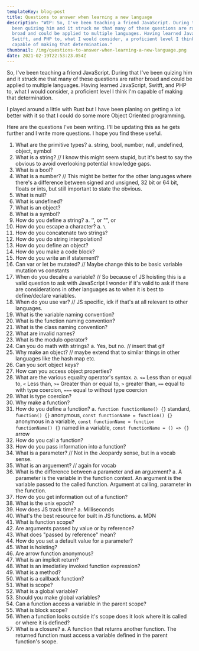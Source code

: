 ```yaml
---
templateKey: blog-post
title: Questions to answer when learning a new language
description: "WIP: So, I've been teaching a friend JavaScript. During that I've
  been quizing him and it struck me that many of these questions are rather
  broad and could be applied to multiple languages. Having learned JavaScript,
  Switft, and PHP to, what I would consider, a proficient level I think I'm
  capable of making that determination."
thumbnail: /img/questions-to-answer-when-learning-a-new-language.png
date: 2021-02-19T22:53:23.054Z
---
```

So, I've been teaching a friend JavaScript. During that I've been quizing him and it struck me that many of these questions are rather broad and could be applied to multiple languages. Having learned JavaScript, Switft, and PHP to, what I would consider, a proficient level I think I'm capable of making that determination.

I played around a little with Rust but I have been planing on getting a lot better with it so that I could do some more Object Oriented programming.

Here are the questions I've been writing. I'll be updating this as he gets further and I write more questions. I hope you find these useful.

1. What are the primitive types?
   a. string, bool, number, null, undefined, object, symbol
2. What is a string?
  // I know this might seem stupid, but it's best to say the obvious to avoid overlooking potential knowledge gaps.
3. What is a bool?
4. What is a number?
  // This might be better for the other languages where there's a difference between signed and unsigned, 32 bit or 64 bit, floats or ints, but still important to state the obvious.
5. What is null?
6. What is undefined?
7. What is an object?
8. What is a symbol?
9. How do you define a string?
   a. '', or "", or 
10. How do you escape a character?
   a. `\`
11. How do you concatenate two strings?
12. How do you do string interpolation?
13. How do you define an object?
14. How do you make a code block?
15. How do you write an if statement?
16. Can var or let be mutated? 
  // Maybe change this to be basic variable mutation vs constants
17. When do you decalre a variable? 
  // So because of JS hoisting this is a valid question to ask with JavaScript I wonder if it's valid to ask if there are considerations in other languages as to when it is best to define/declare variables.
18. When do you use var? 
  // JS specific, idk if that's at all relevant to other languages.
19. What is the variable naming convention?
20. What is the function naming convention?
21. What is the class naming convention?
22. What are invalid names?
23. What is the modulo operator?
24. Can you do math with strings?
  a. Yes, but no. // insert that gif
25. Why make an object? 
  // maybe extend that to similar things in other languages like the hash map etc.
26. Can you sort object keys?
27. How can you access object properties?
28. What are the various equality operator's syntax.
  a. `<=` Less than or equal to, `<` Less than, `>=` Greater than or equal to, `>` greater than, `==` equal to with type coercion, `===` equal to without type coercion
29. What is type coercion?
30. Why make a function?
31. How do you define a function?
  a. `function functionName() {}` standard, `function() {}` anonymous, `const functionName = function() {}` anonymous in a variable, `const functionName = function functionName() {}` named in a variable, `const functionName = () => {}` arrow
32. How do you call a function?
33. How do you pass information into a function?
34. What is a parameter?
  // Not in the Jeopardy sense, but in a vocab sense.
35. What is an arguement?
  // again for vocab
36. What is the difference between a parameter and an arguement?
  a. A parameter is the variable in the function context. An argument is the variable passed to the called function. Argument at calling, parameter in the function.
37. How do you get information out of a function?
38. What is the unix epoch?
39. How does JS track time?
  a. Milliseconds
40. What's the best resource for built in JS functions.
  a. MDN
41. What is function scope?
42. Are arguments passed by value or by reference?
43. What does "passed by reference" mean?
44. How do you set a default value for a parameter?
45. What is hoisting?
46. Are arrow function anonymous?
47. What is an implicit return?
48. What is an imediatley invoked function expression?
49. What is a method?
50. What is a callback function?
51. What is scope?
52. What is a global variable?
53. Should you make global variables?
54. Can a function access a variable in the parent scope?
55. What is block scope?
56. When a function looks outside it's scope does it look where it is called or where it is defined?
57. What is a closure?
  a. A function that returns another function. The returned function must access a variable defined in the parent function's scope.
